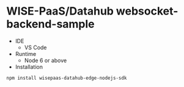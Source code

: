 # WISE-PaaS/Datahub websocket-backend-sample

* IDE
  * VS Code
* Runtime
  * Node 6 or above
* Installation

```
npm install wisepaas-datahub-edge-nodejs-sdk
```
